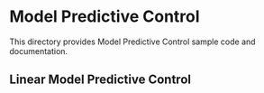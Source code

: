 # Model Predictive Control
This directory provides Model Predictive Control sample code and documentation.

## Linear Model Predictive Control
